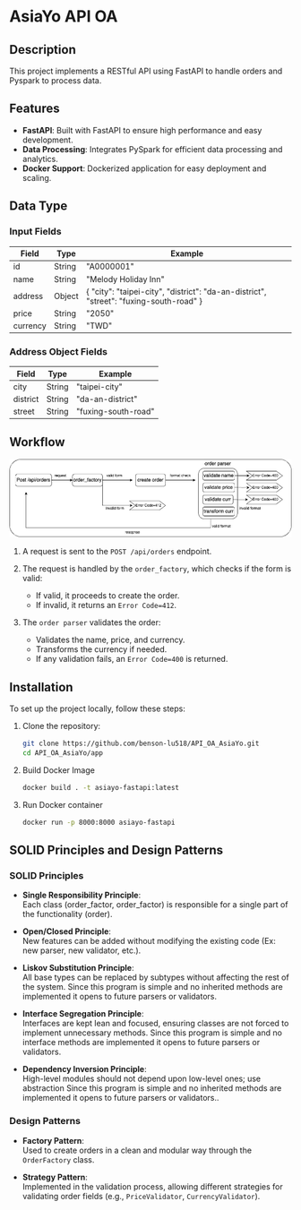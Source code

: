 # AsiaYo API OA

## Description
This project implements a RESTful API using FastAPI to handle orders and Pyspark to process data. 


## Features

- **FastAPI**: Built with FastAPI to ensure high performance and easy development.
- **Data Processing**: Integrates PySpark for efficient data processing and analytics.
- **Docker Support**: Dockerized application for easy deployment and scaling.

## Data Type

  ### Input Fields

| Field     | Type   | Example                |
|-----------|--------|------------------------|
| id        | String | "A0000001"             |
| name      | String | "Melody Holiday Inn"   |
| address   | Object | { "city": "taipei-city", "district": "da-an-district", "street": "fuxing-south-road" } |
| price     | String | "2050"                 |
| currency  | String | "TWD"                  |

### Address Object Fields

| Field     | Type   | Example                |
|-----------|--------|------------------------|
| city      | String | "taipei-city"          |
| district  | String | "da-an-district"       |
| street    | String | "fuxing-south-road"    |

## Workflow
![Flow Diagram](workflow.png)

1. A request is sent to the `POST /api/orders` endpoint.

2. The request is handled by the `order_factory`, which checks if the form is valid:
   - If valid, it proceeds to create the order.
   - If invalid, it returns an `Error Code=412`.
3. The `order parser` validates the order:
   - Validates the name, price, and currency.
   - Transforms the currency if needed.
   - If any validation fails, an `Error Code=400` is returned.

## Installation

To set up the project locally, follow these steps:

1. Clone the repository:
   ```bash
   git clone https://github.com/benson-lu518/API_OA_AsiaYo.git
   cd API_OA_AsiaYo/app 

2. Build Docker Image
   ```bash
   docker build . -t asiayo-fastapi:latest

3. Run Docker container
   ```bash
   docker run -p 8000:8000 asiayo-fastapi
   
## SOLID Principles and Design Patterns

### SOLID Principles

- **Single Responsibility Principle**:  
  Each class (order_factor, order_factor) is responsible for a single part of the functionality (order).

- **Open/Closed Principle**:  
  New features can be added without modifying the existing code (Ex: new parser, new validator, etc.).

- **Liskov Substitution Principle**:  
  All base types can be replaced by subtypes without affecting the rest of the system.
  Since this program is simple and no inherited methods are implemented it opens to future parsers or validators.

- **Interface Segregation Principle**:  
  Interfaces are kept lean and focused, ensuring classes are not forced to implement unnecessary methods.
  Since this program is simple and no interface methods are implemented it opens to future parsers or validators.

- **Dependency Inversion Principle**:  
  High-level modules should not depend upon low-level ones; use abstraction
  Since this program is simple and no inherited methods are implemented it opens to future parsers or validators..


### Design Patterns

- **Factory Pattern**:  
  Used to create orders in a clean and modular way through the `OrderFactory` class.

- **Strategy Pattern**:  
  Implemented in the validation process, allowing different strategies for validating order fields (e.g., `PriceValidator`, `CurrencyValidator`).

